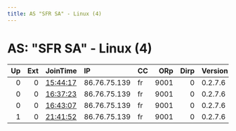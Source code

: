 ```yaml
---
title: AS "SFR SA" - Linux (4)
---
```


# AS: "SFR SA" - Linux (4)

|   Up |   Ext | JoinTime                                                                                            | IP           | CC   |   ORp |   Dirp | Version   | Contact   | Nickname   |   eFamMembers |
|-----:|------:|:----------------------------------------------------------------------------------------------------|:-------------|:-----|------:|-------:|:----------|:----------|:-----------|--------------:|
|    0 |     0 | [15:44:17](https://metrics.torproject.org/rs.html#details/3B6AB14E07660972AE9AF1B26C645E81EE755816) | 86.76.75.139 | fr   |  9001 |      0 | 0.2.7.6   | None      | gsrv       |             1 |
|    0 |     0 | [16:37:23](https://metrics.torproject.org/rs.html#details/5BF15D5E9BE4D2D52C72E1255EE746DCCBE5712B) | 86.76.75.139 | fr   |  9001 |      0 | 0.2.7.6   | None      | gsrv       |             1 |
|    0 |     0 | [16:43:07](https://metrics.torproject.org/rs.html#details/4D41F9561696BCAE57D523AB4090D08A5D2D03D9) | 86.76.75.139 | fr   |  9001 |      0 | 0.2.7.6   | None      | gsrv       |             1 |
|    1 |     0 | [21:41:52](https://metrics.torproject.org/rs.html#details/0CC9E33B4E2B627DDA03887EC3CB8F70C4D7A76F) | 86.76.75.139 | fr   |  9001 |      0 | 0.2.7.6   | None      | gsrv       |             1 |
